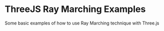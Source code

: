 # ThreeJS Ray Marching Examples

Some basic examples of how to use Ray Marching technique with Three.js
